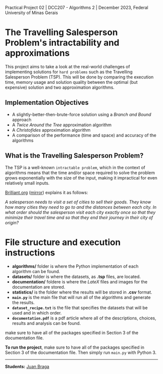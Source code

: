 Practical Project 02 | DCC207 - Algorithms 2 | December 2023, Federal University of Minas Gerais

# The Travelling Salesperson Problem's intractability and approximations
This project aims to take a look at the real-world challenges of implementing solutions for `hard problems` such as the Travelling Salesperson Problem (TSP). This will be done by comparing the execution time, memory usage and solution quality between the optimal (but expensive) solution and two approximation algorithms.

## Implementation Objectives
- A slightly-better-then-brute-force solution using a *Branch and Bound* approach
- A *Twice Around the Tree* approximation algorithm
- A *Christofides* approximation algorithm
- A comparison of the performance (time and space) and accuracy of the algorithms

## What is the Travelling Salesperson Problem?
The TSP is a well-known `intractable problem`, which in the context of algorithms means that the time and/or space required to solve the problem grows exponentially with the size of the input, making it impractical for even relatively small inputs.

[Brilliant.org](https://brilliant.org/wiki/traveling-salesperson-problem/) ([mirror](https://web.archive.org/web/20230926122114/https://brilliant.org/wiki/traveling-salesperson-problem/)) explains it as follows:

*A salesperson needs to visit a set of cities to sell their goods. They know how many cities they need to go to and the distances between each city. In what order should the salesperson visit each city exactly once so that they minimize their travel time and so that they end their journey in their city of origin?*

# File structure and execution instructions
- **algorithms/** folder is where the Python implementation of each algorithm can be found.
- **datasets/** folder is where the datasets, as **.tsp** files, are located.
- **documentation/** foldere is where the *LateX* files and images for the documentation are stored.
- **statistics/** is the folder where the results will be stored in **.csv** format.
- **`main.py`** is the main file that will run all of the algorithms and generate the results.
- **`dataset_recipe.txt`** is the file that specifies the datasets that will be used and in which order.
- **`documentation.pdf`** is a pdf article where all of the descriptions, choices, results and analysis can be found.

make sure to have all of the packages specified in Section 3 of the documentation file.

**To run the project**, make sure to have all of the packages specified in Section 3 of the documentation file. Then simply run `main.py` with Python 3.


---
**Students:**
[Juan Braga](https://github.com/juanmbraga)
